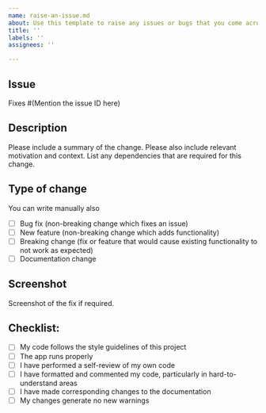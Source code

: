 ```yaml
---
name: raise-an-issue.md
about: Use this template to raise any issues or bugs that you come across in the project
title: ''
labels: ''
assignees: ''

---
```


## Issue
Fixes #(Mention the issue ID here)

## Description

Please include a summary of the change. Please also include relevant motivation and context. List any dependencies that are required for this change.

## Type of change
You can write manually also

- [ ] Bug fix (non-breaking change which fixes an issue)
- [ ] New feature (non-breaking change which adds functionality)
- [ ] Breaking change (fix or feature that would cause existing functionality to not work as expected)
- [ ] Documentation change

## Screenshot
Screenshot of the fix if required.

## Checklist:

- [ ] My code follows the style guidelines of this project
- [ ] The app runs properly
- [ ] I have performed a self-review of my own code
- [ ] I have formatted and commented my code, particularly in hard-to-understand areas
- [ ] I have made corresponding changes to the documentation
- [ ] My changes generate no new warnings
